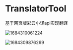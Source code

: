 # TranslatorTool
基于网页版彩云小译api实现翻译

![1684310061224](https://img2023.cnblogs.com/blog/2281573/202305/2281573-20230517160804692-1721216882.png)

![1684309876269](https://img2023.cnblogs.com/blog/2281573/202305/2281573-20230517160805104-1417204030.png)